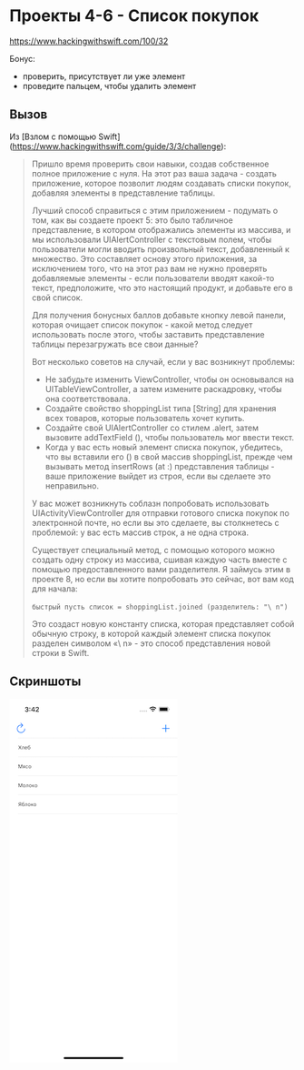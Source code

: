  # Проекты 4-6 - Список покупок

https://www.hackingwithswift.com/100/32

Бонус:
- проверить, присутствует ли уже элемент
- проведите пальцем, чтобы удалить элемент

## Вызов

Из [Взлом с помощью Swift] (https://www.hackingwithswift.com/guide/3/3/challenge):
> Пришло время проверить свои навыки, создав собственное полное приложение с нуля. На этот раз ваша задача - создать приложение, которое позволит людям создавать списки покупок, добавляя элементы в представление таблицы.
>
> Лучший способ справиться с этим приложением - подумать о том, как вы создаете проект 5: это было табличное представление, в котором отображались элементы из массива, и мы использовали UIAlertController с текстовым полем, чтобы пользователи могли вводить произвольный текст, добавленный к множество. Это составляет основу этого приложения, за исключением того, что на этот раз вам не нужно проверять добавляемые элементы - если пользователи вводят какой-то текст, предположите, что это настоящий продукт, и добавьте его в свой список.
>
> Для получения бонусных баллов добавьте кнопку левой панели, которая очищает список покупок - какой метод следует использовать после этого, чтобы заставить представление таблицы перезагружать все свои данные?
>
> Вот несколько советов на случай, если у вас возникнут проблемы:
>
> - Не забудьте изменить ViewController, чтобы он основывался на UITableViewController, а затем измените раскадровку, чтобы она соответствовала.
> - Создайте свойство shoppingList типа [String] для хранения всех товаров, которые пользователь хочет купить.
> - Создайте свой UIAlertController со стилем .alert, затем вызовите addTextField (), чтобы пользователь мог ввести текст.
> - Когда у вас есть новый элемент списка покупок, убедитесь, что вы вставили его () в свой массив shoppingList, прежде чем вызывать метод insertRows (at :) представления таблицы - ваше приложение выйдет из строя, если вы сделаете это неправильно.
>
> У вас может возникнуть соблазн попробовать использовать UIActivityViewController для отправки готового списка покупок по электронной почте, но если вы это сделаете, вы столкнетесь с проблемой: у вас есть массив строк, а не одна строка.
>
> Существует специальный метод, с помощью которого можно создать одну строку из массива, сшивая каждую часть вместе с помощью предоставленного вами разделителя. Я займусь этим в проекте 8, но если вы хотите попробовать это сейчас, вот вам код для начала:
>
> `` быстрый
> пусть список = shoppingList.joined (разделитель: "\ n")
> ``
>
> Это создаст новую константу списка, которая представляет собой обычную строку, в которой каждый элемент списка покупок разделен символом «\ n» - это способ представления новой строки в Swift.

## Скриншоты

![screenshot1](screen01.png)
